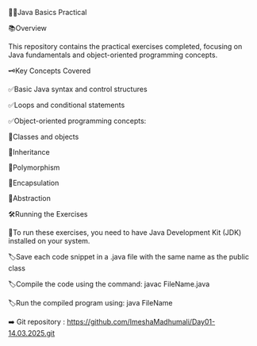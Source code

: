 🚀🚀Java Basics Practical




📚Overview


This repository contains the practical exercises completed, focusing on Java fundamentals and object-oriented programming concepts.




🗝️Key Concepts Covered

✅Basic Java syntax and control structures

✅Loops and conditional statements

✅Object-oriented programming concepts:

  🔶Classes and objects
  
  🔶Inheritance
  
  🔶Polymorphism
  
  🔶Encapsulation
  
  🔶Abstraction



🛠️Running the Exercises


📍To run these exercises, you need to have Java Development Kit (JDK) installed on your system.

🏷️Save each code snippet in a .java file with the same name as the public class

🏷️Compile the code using the command: javac FileName.java

🏷️Run the compiled program using: java FileName



➡️ Git repository : https://github.com/ImeshaMadhumali/Day01-14.03.2025.git
